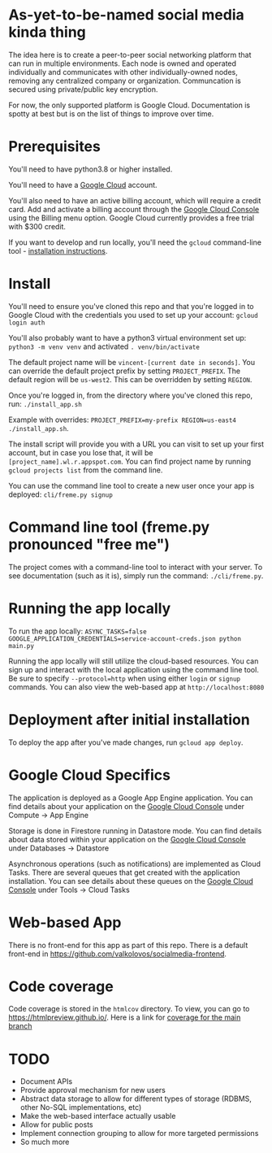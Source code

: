 # As-yet-to-be-named social media kinda thing
The idea here is to create a peer-to-peer social networking platform that can run in multiple environments. Each node is owned and operated individually and communicates with other individually-owned nodes, removing any centralized company or organization. Communcation is secured using private/public key encryption.

For now, the only supported platform is Google Cloud. Documentation is spotty at best but is on the list of things to improve over time.

# Prerequisites
You'll need to have python3.8 or higher installed.

You'll need to have a [Google Cloud](https://cloud.google.com) account.

You'll also need to have an active billing account, which will require a credit card. Add and activate a billing account through the [Google Cloud Console](https://console.cloud.google.com) using the Billing menu option. Google Cloud currently provides a free trial with $300 credit.

If you want to develop and run locally, you'll need the `gcloud` command-line tool - [installation instructions](https://cloud.google.com/sdk/docs/install).

# Install
You'll need to ensure you've cloned this repo and that you're logged in to Google Cloud with the credentials you used to set up your account:
`gcloud login auth`

You'll also probably want to have a python3 virtual environment set up:
`python3 -m venv venv`
and activated
`. venv/bin/activate`

The default project name will be `vincent-[current date in seconds]`. You can override the default project prefix by setting `PROJECT_PREFIX`. The default region will be `us-west2`. This can be overridden by setting `REGION`.

Once you're logged in, from the directory where you've cloned this repo, run:
`./install_app.sh`

Example with overrides: `PROJECT_PREFIX=my-prefix REGION=us-east4 ./install_app.sh`.

The install script will provide you with a URL you can visit to set up your first account, but in case you lose that, it will be `[project_name].wl.r.appspot.com`. You can find project name by running `gcloud projects list` from the command line.

You can use the command line tool to create a new user once your app is deployed:
`cli/freme.py signup`

# Command line tool (freme.py pronounced "free me")
The project comes with a command-line tool to interact with your server. To see documentation (such as it is), simply run the command: `./cli/freme.py`.

# Running the app locally
To run the app locally:
`ASYNC_TASKS=false GOOGLE_APPLICATION_CREDENTIALS=service-account-creds.json python main.py`

Running the app locally will still utilize the cloud-based resources. You can sign up and interact with the local application using the command line tool. Be sure to specify `--protocol=http` when using either `login` or `signup` commands. You can also view the web-based app at `http://localhost:8080`

# Deployment after initial installation
To deploy the app after you've made changes, run `gcloud app deploy`.

# Google Cloud Specifics
The application is deployed as a Google App Engine application. You can find details about your application on the [Google Cloud Console](https://console.cloud.google.com) under Compute -> App Engine

Storage is done in Firestore running in Datastore mode. You can find details about data stored within your application on the [Google Cloud Console](https://console.cloud.google.com) under Databases -> Datastore

Asynchronous operations (such as notifications) are implemented as Cloud Tasks. There are several queues that get created with the application installation. You can see details about these queues on the [Google Cloud Console](https://console.cloud.google.com) under Tools -> Cloud Tasks

# Web-based App
There is no front-end for this app as part of this repo. There is a default front-end in https://github.com/valkolovos/socialmedia-frontend.

# Code coverage
Code coverage is stored in the `htmlcov` directory. To view, you can go to https://htmlpreview.github.io/. Here is a link for [coverage for the main branch](https://htmlpreview.github.io/?https://github.com/valkolovos/socialmedia/blob/main/htmlcov/index.html)

# TODO
* Document APIs
* Provide approval mechanism for new users
* Abstract data storage to allow for different types of storage (RDBMS, other No-SQL implementations, etc)
* Make the web-based interface actually usable
* Allow for public posts
* Implement connection grouping to allow for more targeted permissions
* So much more

